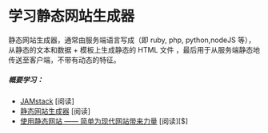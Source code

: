 # 学习静态网站生成器

静态网站生成器，通常由服务端语言写成（即 ruby, php, python,nodeJS 等），从静态的文本和数据 + 模板上生成静态的 HTML 文件 ，最后用于从服务端静态地传送至客户端，不带有动态的特征。

##### 概要学习：

* [JAMstack](https://jamstack.org/) [阅读]
* [静态网站生成器](http://www.oreilly.com/web-platform/free/static-site-generators.csp) [阅读]
* [使用静态网站 —— 简单为现代网站带来力量](https://www.amazon.com/Working-Static-Sites-Bringing-Simplicity/dp/1491960949) [阅读][$]






















 






